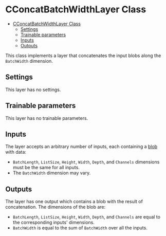 # CConcatBatchWidthLayer Class

<!-- TOC -->

- [CConcatBatchWidthLayer Class](#cconcatbatchwidthlayer-class)
    - [Settings](#settings)
    - [Trainable parameters](#trainable-parameters)
    - [Inputs](#inputs)
    - [Outputs](#outputs)

<!-- /TOC -->

This class implements a layer that concatenates the input blobs along the `BatchWidth` dimension.

## Settings

This layer has no settings.

## Trainable parameters

This layer has no trainable parameters.

## Inputs

The layer accepts an arbitrary number of inputs, each containing a [blob](..\DnnBlob.md) with data:

- `BatchLength`, `ListSize`, `Height`, `Width`, `Depth`, and `Channels` dimensions must be the same for all inputs. 
- The `BatchWidth` dimension may vary.

## Outputs

The layer has one output which contains a blob with the result of concatenation. The dimensions of the blob are:

- `BatchLength`, `ListSize`, `Height`, `Width`, `Depth`, and `Channels` are equal to the corresponding inputs' dimensions.
- `BatchWidth` is equal to the sum of `BatchWidth` over all the inputs.
